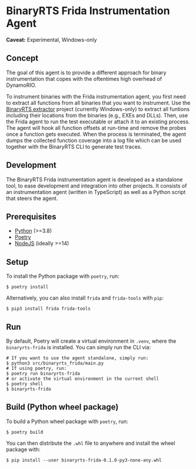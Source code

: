 # BinaryRTS Frida Instrumentation Agent

**Caveat:** Experimental, Windows-only

## Concept

The goal of this agent is to provide a different approach for binary
instrumentation that copes with the oftentimes high overhead of DynamoRIO.

To instrument binaries with the Frida instrumentation agent, you first need to
extract all functions from all binaries that you want to instrument.
Use the [BinaryRTS extractor](../extractor) project (currently Windows-only) to extract all funtions including their locations from the binaries (e.g., EXEs and DLLs).
Then, use the Frida agent to run the test executable or attach it to an existing
process.
The agent will hook all function offsets at run-time and remove the probes once a
function gets executed.
When the process is terminated, the agent dumps the collected function coverage
into a log file which can be used together with the BinaryRTS CLI to generate
test traces.

## Development

The BinaryRTS Frida instrumentation agent is developed as a standalone tool, to ease development and integration into other projects.
It consists of an instrumentation agent (written in TypeScript) as well as a Python script that steers the agent.

## Prerequisites

- [Python](https://www.python.org/downloads/) (>=3.8)
- [Poetry](https://python-poetry.org/docs/#installation)
- [NodeJS](https://nodejs.org/en/) (ideally >=14)

## Setup

To install the Python package with `poetry`, run:

```shell
$ poetry install
```

Alternatively, you can also install `frida` and `frida-tools` with `pip`:
```shell
$ pip3 install frida frida-tools
```

## Run

By default, Poetry will create a virtual environment in `.venv`, where the `binaryrts-frida` is installed. You can simply run
the CLI via:

```shell
# If you want to use the agent standalone, simply run:
$ python3 src/binaryrts_frida/main.py
# If using poetry, run:
$ poetry run binaryrts-frida
# or activate the virtual environment in the current shell
$ poetry shell
$ binaryrts-frida
```

## Build (Python wheel package)

To build a Python wheel package with `poetry`, run:

```shell
$ poetry build
```

You can then distribute the `.whl` file to anywhere and install the wheel package with:

```shell
$ pip install --user binaryrts-frida-0.1.0-py3-none-any.whl
```
